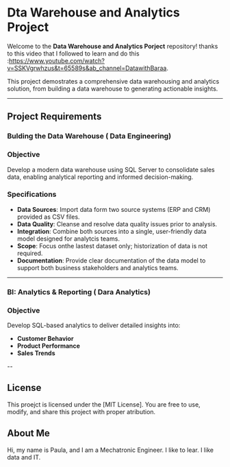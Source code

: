 #  Dta Warehouse and Analytics Project
Welcome to the **Data Warehouse and Analytics Porject** repository! thanks to this video that I followed to learn and do this :https://www.youtube.com/watch?v=SSKVgrwhzus&t=65589s&ab_channel=DatawithBaraa.

This project demostrates a comprehensive data warehousing and analytics solution, from building a data warehouse to generating actionable insights.

---
 ## Project Requirements
 ### Bulding the Data Warehouse ( Data Engineering)

 ### Objective
Develop a modern data warehouse using SQL Server to consolidate sales data, enabling analytical reporting and informed decision-making.

 ### Specifications
 - **Data Sources**: Import data form two source systems (ERP and CRM) provided as CSV files.
 - **Data Quality**: Cleanse and resolve data quality issues prior to analysis.
 - **Integration**: Combine both sources into a single, user-friendly data model designed for analytcis teams.
 - **Scope**: Focus onthe lastest dataset only; historization of data is not required.
 - **Documentation**: Provide clear documentation of the data model to support both business stakeholders and analytics teams.

 -----

 ### BI: Analytics & Reporting ( Dara Analytics)

 ### Objective
 Develop SQL-based analytics to deliver detailed insights into:
 - **Customer Behavior**
 - **Product Performance**
 - **Sales Trends**

--
## License
This proejct is licensed under the [MIT License]. You are free to use, modify, and share this project with proper atribution.

## About Me

Hi, my name is Paula, and I am a Mechatronic Engineer. I like to lear. I like data and IT.    
